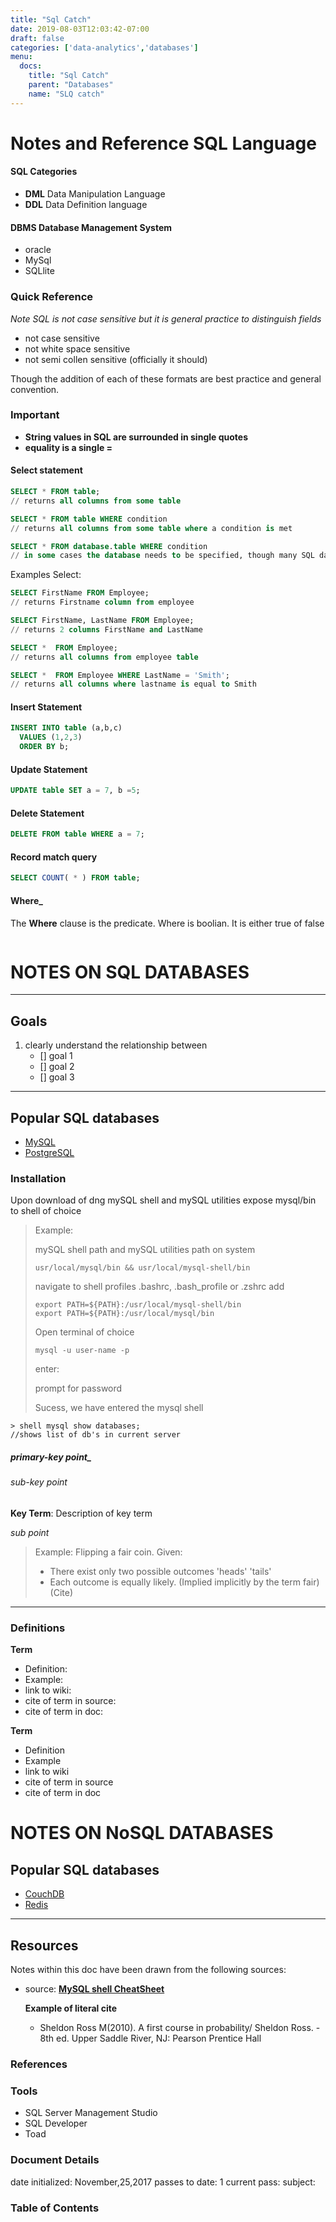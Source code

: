 ```yaml
---
title: "Sql Catch"
date: 2019-08-03T12:03:42-07:00
draft: false
categories: ['data-analytics','databases']
menu:
  docs:
    title: "Sql Catch"
    parent: "Databases"
    name: "SLQ catch"
---
```



# **Notes and Reference SQL Language**

#### SQL Categories

-   **DML** Data Manipulation Language
-   **DDL** Data Definition language

#### DBMS Database Management System

-   oracle
-   MySql
-   SQLlite

### Quick Reference

_Note SQL is not case sensitive but it is general practice to distinguish fields_

-   not case sensitive
-   not white space sensitive
-   not semi collen sensitive (officially it should)

Though the addition of each of these formats are best practice and general convention.

### Important

-   **String values in SQL are surrounded in single quotes**
-   **equality is a single =**

#### Select statement

```SQL
SELECT * FROM table;
// returns all columns from some table

SELECT * FROM table WHERE condition
// returns all columns from some table where a condition is met

SELECT * FROM database.table WHERE condition
// in some cases the database needs to be specified, though many SQL databases server have default databases that a query will be aplied to
```

Examples Select:

```SQL
SELECT FirstName FROM Employee;
// returns Firstname column from employee

SELECT FirstName, LastName FROM Employee;
// returns 2 columns FirstName and LastName

SELECT *  FROM Employee;
// returns all columns from employee table

SELECT *  FROM Employee WHERE LastName = 'Smith';
// returns all columns where lastname is equal to Smith
```

#### **Insert Statement**

```SQL
INSERT INTO table (a,b,c)
  VALUES (1,2,3)
  ORDER BY b;
```

#### **Update Statement**

```SQL
UPDATE table SET a = 7, b =5;
```

#### **Delete Statement**

```SQL
DELETE FROM table WHERE a = 7;
```

#### **Record match query**

```SQL
SELECT COUNT( * ) FROM table;
```

#### **Where\_**

The **Where** clause is the predicate. Where is boolian. It is either true of false

```SQL

```

# **NOTES ON SQL DATABASES**

* * *

## Goals

1.  clearly understand the relationship between
    -   \[] goal 1
    -   \[] goal 2
    -   \[] goal 3

* * *

## Popular SQL databases

-   [MySQL](https://www.mysql.com/)
-   [PostgreSQL](https://www.postgresql.org/)

### Installation

Upon download of dng mySQL shell and mySQL utilities expose mysql/bin to shell of choice

> Example:
>
> mySQL shell path and mySQL utilities path on system
>
>     usr/local/mysql/bin && usr/local/mysql-shell/bin
>
> navigate to shell profiles .bashrc, .bash_profile or .zshrc add
>
>     export PATH=${PATH}:/usr/local/mysql-shell/bin
>     export PATH=${PATH}:/usr/local/mysql/bin
>
> Open terminal of choice
>
>     mysql -u user-name -p
>
> enter:
>
> prompt for password
>
> Sucess, we have entered the mysql shell

    > shell mysql show databases;
    //shows list of db's in current server

##### primary-key point\_

###### _sub-key point_

**Key Term**: Description of key term

_sub point_

> Example: Flipping a fair coin.
>   Given:
>
> -   There exist only two possible outcomes 'heads' 'tails'
> -   Each outcome is equally likely. (Implied implicitly by the term fair)
>     (Cite)

* * *

### Definitions

**Term**

-   Definition:
-   Example:
-   link to wiki:
-   cite of term in source:
-   cite of term in doc:

**Term**

-   Definition
-   Example
-   link to wiki
-   cite of term in source
-   cite of term in doc

# **NOTES ON NoSQL DATABASES**

## Popular SQL databases

-   [CouchDB](https://couchdb.apache.org/)
-   [Redis](https://redis.io/)

* * *

## Resources

Notes within this doc have been drawn from the following sources:

-   source: [**MySQL shell CheatSheet**](https://gist.github.com/hofmannsven/9164408)

    **Example of literal cite**

    -   Sheldon Ross M(2010). A first course in probability/ Sheldon Ross. - 8th ed. Upper Saddle River, NJ: Pearson Prentice Hall

### References

### Tools

-   SQL Server Management Studio
-   SQL Developer
-   Toad

### Document Details

date initialized: November,25,2017
passes to date: 1
current pass:
subject:

### Table of Contents
